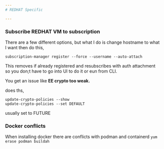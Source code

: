 ```yaml
---
# REDHAT Specific

---
```

### Subscribe REDHAT VM to subscription
There are a few different options, but what I do is change hostname to what I want then do this,
```
subscription-manager register --force --username --auto-attach
```
This removes if already registered and resubscribes with auth attachment so you don;t have to go into UI to do it or eun from CLI.






You get an issue like **EE crypto too weak.**

does ths,
```
update-crypto-policies --show
update-crypto-policies --set DEFAULT
```

usually set to FUTURE


### Docker conflicts

When installing docker there are conflicts with podman and containerd
``
yum erase podman buildah
``
